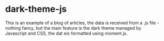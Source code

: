 # dark-theme-js
This is an example of a blog of articles, the data is received from a .js file - nothing fancy, but the main feature is the dark theme managed by Javascript and CSS, the dat eis formatted using moment.js. 
